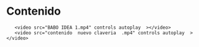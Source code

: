 # Contenido 
<!DOCTYPE html>
<html lang="en">
<head>
    <meta charset="UTF-8">
    <meta name="viewport" content="width=device-width, initial-scale=1.0">
    <title>TECHS IDEAS</title>
</head>
<body>

       <video src="BABO IDEA 1.mp4" controls autoplay  ></video>
       <video src="contenido  nuevo claveria  .mp4" controls autoplay  ></video> 
       
    
    
</body>
</html>
